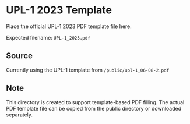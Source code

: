 # UPL-1 2023 Template

Place the official UPL-1 2023 PDF template file here.

Expected filename: `UPL-1_2023.pdf`

## Source
Currently using the UPL-1 template from `/public/upl-1_06-08-2.pdf`

## Note
This directory is created to support template-based PDF filling.
The actual PDF template file can be copied from the public directory or downloaded separately.

